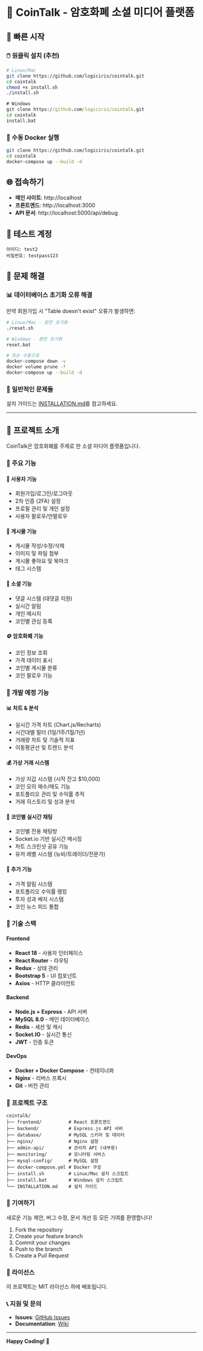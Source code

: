 # 🚀 CoinTalk - 암호화폐 소셜 미디어 플랫폼

## 📱 빠른 시작

### 🖱️ 원클릭 설치 (추천)
```bash
# Linux/Mac
git clone https://github.com/logiciris/cointalk.git
cd cointalk
chmod +x install.sh
./install.sh
```

```cmd
# Windows
git clone https://github.com/logiciris/cointalk.git
cd cointalk
install.bat
```

### 🐳 수동 Docker 실행
```bash
git clone https://github.com/logiciris/cointalk.git
cd cointalk
docker-compose up --build -d
```

## 🌐 접속하기
- **메인 사이트**: http://localhost
- **프론트엔드**: http://localhost:3000  
- **API 문서**: http://localhost:5000/api/debug

## 🔐 테스트 계정
```
아이디: test2
비밀번호: testpass123
```

## 🔧 문제 해결

### 📊 데이터베이스 초기화 오류 해결
만약 회원가입 시 "Table doesn't exist" 오류가 발생하면:

```bash
# Linux/Mac - 완전 초기화
./reset.sh

# Windows - 완전 초기화  
reset.bat

# 또는 수동으로
docker-compose down -v
docker volume prune -f
docker-compose up --build -d
```

### 🐛 일반적인 문제들
설치 가이드는 [INSTALLATION.md](INSTALLATION.md)를 참고하세요.

---

## 📖 프로젝트 소개

CoinTalk은 암호화폐를 주제로 한 소셜 미디어 플랫폼입니다.

### 🎯 주요 기능

#### 👥 사용자 기능
- 회원가입/로그인/로그아웃
- 2차 인증 (2FA) 설정
- 프로필 관리 및 개인 설정
- 사용자 팔로우/언팔로우

#### 📝 게시물 기능
- 게시물 작성/수정/삭제
- 이미지 및 파일 첨부
- 게시물 좋아요 및 북마크
- 태그 시스템

#### 💬 소셜 기능
- 댓글 시스템 (대댓글 지원)
- 실시간 알림
- 개인 메시지
- 코인별 관심 등록

#### 🪙 암호화폐 기능
- 코인 정보 조회
- 가격 데이터 표시
- 코인별 게시물 분류
- 코인 팔로우 기능

### 🚧 개발 예정 기능

#### 📊 차트 & 분석
- 실시간 가격 차트 (Chart.js/Recharts)
- 시간대별 필터 (1일/1주/1월/1년)
- 거래량 차트 및 기술적 지표
- 이동평균선 및 트렌드 분석

#### 💰 가상 거래 시스템
- 가상 지갑 시스템 (시작 잔고 $10,000)
- 코인 모의 매수/매도 기능
- 포트폴리오 관리 및 수익률 추적
- 거래 히스토리 및 성과 분석

#### 💬 코인별 실시간 채팅
- 코인별 전용 채팅방
- Socket.io 기반 실시간 메시징
- 차트 스크린샷 공유 기능
- 유저 레벨 시스템 (뉴비/트레이더/전문가)

#### 🎯 추가 기능
- 가격 알림 시스템
- 포트폴리오 수익률 랭킹
- 투자 성과 배지 시스템
- 코인 뉴스 피드 통합

### 🔧 기술 스택

#### Frontend
- **React 18** - 사용자 인터페이스
- **React Router** - 라우팅
- **Redux** - 상태 관리
- **Bootstrap 5** - UI 컴포넌트
- **Axios** - HTTP 클라이언트

#### Backend
- **Node.js + Express** - API 서버
- **MySQL 8.0** - 메인 데이터베이스
- **Redis** - 세션 및 캐시
- **Socket.IO** - 실시간 통신
- **JWT** - 인증 토큰

#### DevOps
- **Docker + Docker Compose** - 컨테이너화
- **Nginx** - 리버스 프록시
- **Git** - 버전 관리

### 📁 프로젝트 구조

```
cointalk/
├── frontend/          # React 프론트엔드
├── backend/           # Express.js API 서버
├── database/          # MySQL 스키마 및 데이터
├── nginx/             # Nginx 설정
├── admin-api/         # 관리자 API (내부용)
├── monitoring/        # 모니터링 서비스
├── mysql-config/      # MySQL 설정
├── docker-compose.yml # Docker 구성
├── install.sh         # Linux/Mac 설치 스크립트
├── install.bat        # Windows 설치 스크립트
└── INSTALLATION.md    # 설치 가이드
```

### 🤝 기여하기

새로운 기능 제안, 버그 수정, 문서 개선 등 모든 기여를 환영합니다!

1. Fork the repository
2. Create your feature branch
3. Commit your changes
4. Push to the branch
5. Create a Pull Request

### 📜 라이선스

이 프로젝트는 MIT 라이선스 하에 배포됩니다.

### 📞 지원 및 문의

- **Issues**: [GitHub Issues](https://github.com/logiciris/cointalk/issues)
- **Documentation**: [Wiki](https://github.com/logiciris/cointalk/wiki)

---

**Happy Coding! 🚀**
